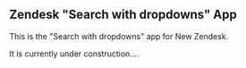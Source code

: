## Zendesk "Search with dropdowns" App

This is the "Search with dropdowns" app for New Zendesk. 

It is currently under construction....
